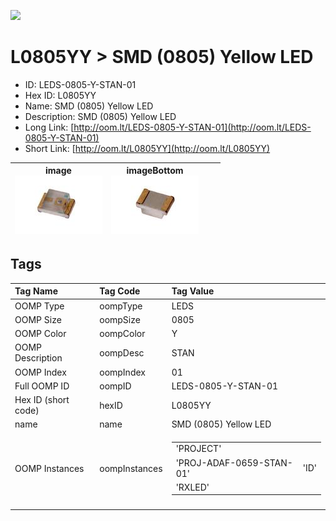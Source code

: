 


  
![][im]
# L0805YY > SMD (0805) Yellow LED

- ID: LEDS-0805-Y-STAN-01
- Hex ID: L0805YY
- Name: SMD (0805) Yellow LED
- Description: SMD (0805) Yellow LED
- Long Link: [http://oom.lt/LEDS-0805-Y-STAN-01](http://oom.lt/LEDS-0805-Y-STAN-01)
- Short Link: [http://oom.lt/L0805YY](http://oom.lt/L0805YY)
  

|image<br>[![](https://raw.githubusercontent.com/oomlout/oomlout_OOMP_parts_V2/main/LEDS/0805/Y/STAN/01/image_140.jpg)](https://github.com/oomlout/oomlout_OOMP_parts_V2/tree/main/LEDS/0805/Y/STAN/01/image.jpg)|imageBottom<br>[![](https://raw.githubusercontent.com/oomlout/oomlout_OOMP_parts_V2/main/LEDS/0805/Y/STAN/01/image_BOTTOM_140.jpg)](https://github.com/oomlout/oomlout_OOMP_parts_V2/tree/main/LEDS/0805/Y/STAN/01/image_BOTTOM.jpg)|||
| :---: | :---: | :---: | :---: |

## Tags
  

|Tag Name|Tag Code|Tag Value|
| :--- | :--- | :--- |
|OOMP Type|oompType|LEDS|
|OOMP Size|oompSize|0805|
|OOMP Color|oompColor|Y|
|OOMP Description|oompDesc|STAN|
|OOMP Index|oompIndex|01|
|Full OOMP ID|oompID|LEDS-0805-Y-STAN-01|
|Hex ID (short code)|hexID|L0805YY|
|name|name|SMD (0805) Yellow LED|
|OOMP Instances|oompInstances|<table><tr><td>'PROJECT'</td></tr><tr><td> 'PROJ-ADAF-0659-STAN-01'</td><td> 'ID'</td></tr><tr><td> 'RXLED'</td></tr></table>|
||||



[im]: LEDS/0805/Y/STAN/01/image_450.jpg
